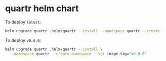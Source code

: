 # quartr helm chart

To deploy `latest`:

```bash
helm upgrade quartr .helm/quartr --install --namespace quartr --create-namespace
```

To deploy `v0.0.6`:

```bash
helm upgrade quartr .helm/quartr --install \
  --namespace quartr --create-namespace --set image.tag="v0.0.6"
```
